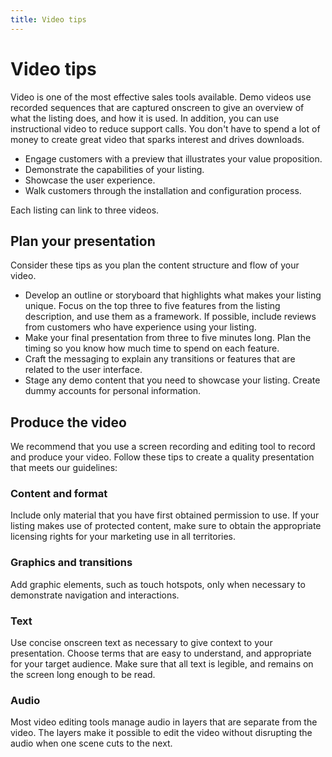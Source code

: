 ```yaml
---
title: Video tips
---
```


# Video tips

Video is one of the most effective sales tools available. Demo videos use recorded sequences that are captured onscreen to give an overview of what the listing does, and how it is used. In addition, you can use instructional video to reduce support calls. You don't have to spend a lot of money to create great video that sparks interest and drives downloads.

-  Engage customers with a preview that illustrates your value proposition.
-  Demonstrate the capabilities of your listing.
-  Showcase the user experience.
-  Walk customers through the installation and configuration process.

Each listing can link to three videos.

## Plan your presentation

Consider these tips as you plan the content structure and flow of your video.

-  Develop an outline or storyboard that highlights what makes your listing unique. Focus on the top three to five features from the listing description, and use them as a framework. If possible, include reviews from customers who have experience using your listing.
-  Make your final presentation from three to five minutes long. Plan the timing so you know how much time to spend on each feature.
-  Craft the messaging to explain any transitions or features that are related to the user interface.
-  Stage any demo content that you need to showcase your listing. Create dummy accounts for personal information.

## Produce the video

We recommend that you use a screen recording and editing tool to record and produce your video. Follow these tips to create a quality presentation that meets our guidelines:

### Content and format

Include only material that you have first obtained permission to use. If your listing makes use of protected content, make sure to obtain the appropriate licensing rights for your marketing use in all territories.

### Graphics and transitions

Add graphic elements, such as touch hotspots, only when necessary to demonstrate navigation and interactions.

### Text

Use concise onscreen text as necessary to give context to your presentation. Choose terms that are easy to understand, and appropriate for your target audience. Make sure that all text is legible, and remains on the screen long enough to be read.

### Audio

Most video editing tools manage audio in layers that are separate from the video. The layers make it possible to edit the video without disrupting the audio when one scene cuts to the next.

